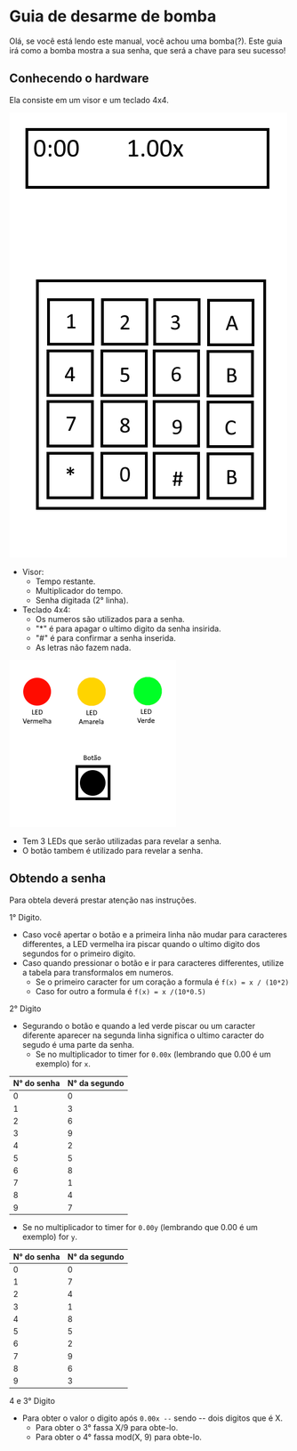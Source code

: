 # Guia de desarme de bomba
Olá, se você está lendo este manual, você achou uma bomba(?).
Este guia irá como a bomba mostra a sua senha, que será a chave para seu sucesso!

## Conhecendo o hardware
Ela consiste em um visor e um teclado 4x4.

![Visor e teclado](image.png)

* Visor:
    * Tempo restante.
    * Multiplicador do tempo.
    * Senha digitada (2° linha).
* Teclado 4x4:
    * Os numeros são utilizados para a senha.
    * "*" é para apagar o ultimo digito da senha insirida.
    * "#" é para confirmar a senha inserida.
    * As letras não fazem nada.

![LEDs e botão](image-1.png)

* Tem 3 LEDs que serão utilizadas para revelar a senha.
* O botão tambem é utilizado para revelar a senha.

## Obtendo a senha
Para obtela deverá prestar atenção nas instruções.

1° Digito.

* Caso você apertar o botão e a primeira linha não mudar para caracteres differentes, a LED vermelha ira piscar quando o ultimo digito dos segundos for o primeiro digito.
* Caso quando pressionar o botão e ir para caracteres differentes, utilize a tabela para transformalos em numeros.
    * Se o primeiro caracter for um coração a formula é `f(x) = x / (10*2)`
    * Caso for outro a formula é `f(x) = x /(10*0.5)`

2° Digito

* Segurando o botão e quando a led verde piscar ou um caracter diferente aparecer na segunda linha significa o ultimo caracter do segudo é uma parte da senha.
    * Se no multiplicador to timer for `0.00x` (lembrando que 0.00 é um exemplo) for `x`.

| N° do senha | N° da segundo |
|------|-------|
| 0 | 0 |
| 1 | 3 | 
| 2 | 6 | 
| 3 | 9 |
| 4 | 2 |
| 5 | 5 |
| 6 | 8 |
| 7 | 1 |
| 8 | 4 |
| 9 | 7 | 

* Se no multiplicador to timer for `0.00y` (lembrando que 0.00 é um exemplo) for `y`.

| N° do senha | N° da segundo |
|------|-------|
| 0 | 0 |
| 1 | 7 | 
| 2 | 4 | 
| 3 | 1 |
| 4 | 8 |
| 5 | 5 |
| 6 | 2 |
| 7 | 9 |
| 8 | 6 |
| 9 | 3 | 

4 e 3° Digito
* Para obter o valor o digito após `0.00x --` sendo -- dois digitos que é X.
    * Para obter o 3° fassa X/9 para obte-lo.
    * Para obter o 4° fassa mod(X, 9) para obte-lo.
    
